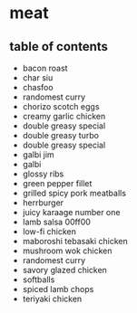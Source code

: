 # meat

## table of contents

- bacon roast
- char siu
- chasfoo
- randomest curry
- chorizo scotch eggs
- creamy garlic chicken
- double greasy special
- double greasy turbo
- double greasy special
- galbi jim
- galbi
- glossy ribs
- green pepper fillet
- grilled spicy pork meatballs
- herrburger
- juicy karaage number one
- lamb salsa 00ff00
- low-fi chicken
- maboroshi tebasaki chicken
- mushroom wok chicken
- randomest curry
- savory glazed chicken
- softballs
- spiced lamb chops
- teriyaki chicken

